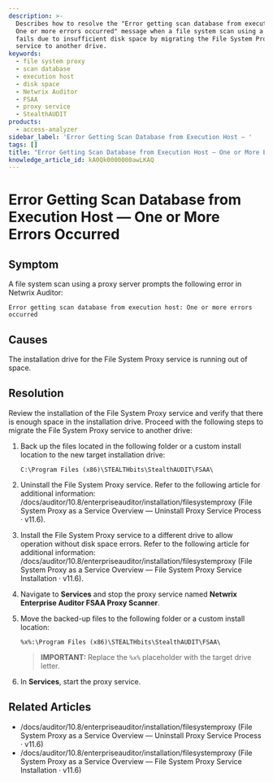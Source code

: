 ```yaml
---
description: >-
  Describes how to resolve the "Error getting scan database from execution host:
  One or more errors occurred" message when a file system scan using a proxy
  fails due to insufficient disk space by migrating the File System Proxy
  service to another drive.
keywords:
  - file system proxy
  - scan database
  - execution host
  - disk space
  - Netwrix Auditor
  - FSAA
  - proxy service
  - StealthAUDIT
products:
  - access-analyzer
sidebar_label: 'Error Getting Scan Database from Execution Host — '
tags: []
title: "Error Getting Scan Database from Execution Host — One or More Errors Occurred"
knowledge_article_id: kA0Qk0000000awLKAQ
---
```


# Error Getting Scan Database from Execution Host — One or More Errors Occurred

## Symptom

A file system scan using a proxy server prompts the following error in Netwrix Auditor:

```text
Error getting scan database from execution host: One or more errors occurred
```

## Causes

The installation drive for the File System Proxy service is running out of space.

## Resolution

Review the installation of the File System Proxy service and verify that there is enough space in the installation drive. Proceed with the following steps to migrate the File System Proxy service to another drive:

1. Back up the files located in the following folder or a custom install location to the new target installation drive:

   ```text
   C:\Program Files (x86)\STEALTHbits\StealthAUDIT\FSAA\
   ```

2. Uninstall the File System Proxy service. Refer to the following article for additional information: /docs/auditor/10.8/enterpriseauditor/installation/filesystemproxy (File System Proxy as a Service Overview — Uninstall Proxy Service Process · v11.6).

3. Install the File System Proxy service to a different drive to allow operation without disk space errors. Refer to the following article for additional information: /docs/auditor/10.8/enterpriseauditor/installation/filesystemproxy (File System Proxy as a Service Overview — File System Proxy Service Installation · v11.6).

4. Navigate to **Services** and stop the proxy service named **Netwrix Enterprise Auditor FSAA Proxy Scanner**.

5. Move the backed-up files to the following folder or a custom install location:

   ```text
   %x%:\Program Files (x86)\STEALTHbits\StealthAUDIT\FSAA\
   ```

   > **IMPORTANT:** Replace the `%x%` placeholder with the target drive letter.

6. In **Services**, start the proxy service.

## Related Articles

- /docs/auditor/10.8/enterpriseauditor/installation/filesystemproxy (File System Proxy as a Service Overview — Uninstall Proxy Service Process · v11.6)
- /docs/auditor/10.8/enterpriseauditor/installation/filesystemproxy (File System Proxy as a Service Overview — File System Proxy Service Installation · v11.6)
